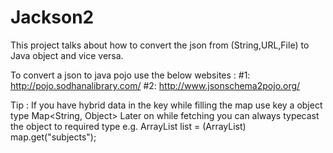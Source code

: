 # Jackson2

This project talks about how to convert the json from (String,URL,File) to Java object and vice versa.

To convert a json to java pojo use the below websites :
#1: http://pojo.sodhanalibrary.com/
#2: http://www.jsonschema2pojo.org/

Tip :
If you have hybrid data in the key while filling the map use key a object type
Map<String, Object>
Later on while fetching you can always typecast the object to required type
e.g.
ArrayList<String> list = (ArrayList<String>) map.get("subjects");